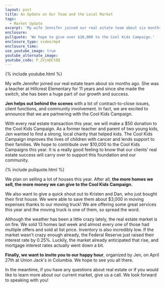 ```yaml
---
layout: post
title: An Update on Our Team and the Local Market
tags:
  - Market Update
excerpt: 'My wife Jennifer joined our real estate team about six months ago. She was a teacher at Hillcrest Elementary for 11 years and since she made the switch, she has been a huge part of our growth and success.'
enclosure:
pullquote: 'We hope to give over $10,000 to the Cool Kids Campaign.'
enclosure_type: video/mp4
enclosure_time:
use_youtube_image: true
youtube_alternate_image:
youtube_code: P_ZVjmDCtDQ
---
```



{% include youtube.html %}

My wife Jennifer joined our real estate team about six months ago. She was a teacher at Hillcrest Elementary for 11 years and since she made the switch, she has been a huge part of our growth and success.

**Jen helps out behind the scenes** with a lot of contract-to-close issues, client functions, and community involvement. In fact, we are excited to announce that we are partnering with the Cool Kids Campaign.

With every real estate transaction this year, we will make a $50 donation to the Cool Kids Campaign. As a former teacher and parent of two young kids, Jen wanted to find a strong, local charity that helped kids. The Cool Kids Campaign improves the lives of children with cancer and lends support to their families. We hope to contribute over $10,000 to the Cool Kids Campaigns this year. It is a really good feeling to know that our clients’ real estate success will carry over to support this foundation and our community.

{% include pullquote.html %}

We plan on selling a lot of houses this year. After all, **the more homes we sell, the more money we can give to the Cool Kids Campaign.**

We also want to give a quick shout out to Kristen and Dan, who just bought their first house. We were able to save them about $3,000 in moving expenses thanks to our moving truck! We are offering some great services this year and the moving truck is one of them, so spread the word.

Although the weather has been a little crazy lately, the real estate market is on fire. We sold 13 homes last week and almost every one of those had multiple offers and sold at list price. Inventory is also incredibly low. If the market wasn’t crazy enough already, the Federal Reserve just raised their interest rate by 0.25%. Luckily, the market already anticipated that rise, and mortgage interest rates actually went down a bit.

**Finally, we want to invite you to our happy hour**, organized by Jen, on April 27th at Union Jack's in Columbia. We hope to see you all there.

In the meantime, if you have any questions about real estate or if you would like to learn more about our current market, give us a call. We look forward to speaking with you!